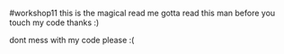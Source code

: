 #workshop11
this is the magical read me
gotta read this man before you touch my code
thanks :) 

dont mess with my code please :(
